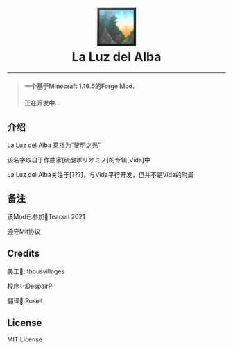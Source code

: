 
<h1 align="center">
<img alt="-🌅-" width="90" src="https://raw.githubusercontent.com/DespairP/LaLuzdelAlba/master/src/main/resources/META-INF/logo.png"/>
<br/>La Luz del Alba
</h1>

- - -
> #### 一个基于Minecraft 1.16.5的Forge Mod.
> #### 正在开发中...

## **介绍**
La Luz del Alba 意指为“黎明之光”

该名字取自于作曲家[硫酸ポリオミノ]的专辑[Vida]中

La Luz del Alba关注于[???]，与Vida平行开发，但并不是Vida的附属

## **备注**
该Mod已参加🍵Teacon 2021

遵守Mit协议

## **Credits**
美工🎨: thousvillages

程序✨:DespairP

翻译🎈:RosieL

## **License**
MIT License

